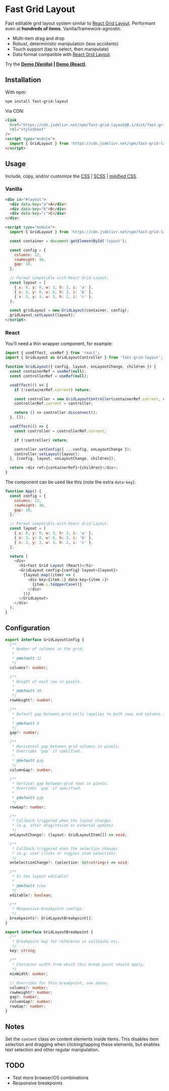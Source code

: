 # Fast Grid Layout

Fast editable grid layout system similar to
[React Grid Layout](https://github.com/react-grid-layout/react-grid-layout).
Performant even at **hundreds of items**. Vanilla/framework-agnostic.

- Multi-item drag and drop
- Robust, deterministic manipulation (less accidents)
- Touch support (tap to select, then manipulate)
- Data format compatible with
  [React Grid Layout](https://github.com/react-grid-layout/react-grid-layout).

Try the **[Demo (Vanilla)](https://morris.github.io/fast-grid-layout/) |
[Demo (React)](https://morris.github.io/fast-grid-layout/react.html)**

## Installation

With npm:

```sh
npm install fast-grid-layout
```

Via CDN:

```html
<link
  href="https://cdn.jsdelivr.net/npm/fast-grid-layout@0.1/dist/fast-grid-layout.min.css"
  rel="stylesheet"
/>
<script type="module">
  import { GridLayout } from 'https://cdn.jsdelivr.net/npm/fast-grid-layout@0.1/dist/fast-grid-layout.min.js';
</script>
```

## Usage

Include, copy, and/or customize the [CSS](./dist/fast-grid-layout.css) |
[SCSS](./src/fast-grid-layout.scss) |
[minified CSS](./dist/fast-grid-layout.min.css).

### Vanilla

```html
<div id="#layout">
  <div data-key="a">A</div>
  <div data-key="b">B</div>
  <div data-key="c">C</div>
</div>

<script type="module">
  import { GridLayout } from 'https://cdn.jsdelivr.net/npm/fast-grid-layout@0.1/dist/fast-grid-layout.min.js';

  const container = document.getElementById('layout');

  const config = {
    columns: 12,
    rowHeight: 40,
    gap: 10,
  };

  // Format compatible with React Grid Layout.
  const layout = [
    { x: 0, y: 0, w: 3, h: 3, i: 'a' },
    { x: 3, y: 0, w: 6, h: 3, i: 'b' },
    { x: 3, y: 3, w: 3, h: 2, i: 'c' },
  ];

  const gridLayout = new GridLayout(container, config);
  gridLayout.setLayout(layout);
</script>
```

### React

You'll need a thin wrapper component, for example:

```js
import { useEffect, useRef } from 'react';
import { GridLayout as GridLayoutController } from 'fast-grid-layout';

function GridLayout({ config, layout, onLayoutChange, children }) {
  const containerRef = useRef(null);
  const controllerRef = useRef(null);

  useEffect(() => {
    if (!containerRef.current) return;

    const controller = new GridLayoutController(containerRef.current, config);
    controllerRef.current = controller;

    return () => controller.disconnect();
  }, []);

  useEffect(() => {
    const controller = controllerRef.current;

    if (!controller) return;

    controller.setConfig({ ...config, onLayoutChange });
    controller.setLayout(layout);
  }, [config, layout, onLayoutChange, children]);

  return <div ref={containerRef}>{children}</div>;
}
```

The component can be used like this (note the extra `data-key`):

```js
function App() {
  const config = {
    columns: 12,
    rowHeight: 40,
    gap: 10,
  };

  // Format compatible with React Grid Layout.
  const layout = [
    { x: 0, y: 0, w: 3, h: 3, i: 'a' },
    { x: 3, y: 0, w: 6, h: 3, i: 'b' },
    { x: 3, y: 3, w: 3, h: 2, i: 'c' },
  ];

  return (
    <div>
      <h1>Fast Grid Layout (React)</h1>
      <GridLayout config={config} layout={layout}>
        {layout.map((item) => (
          <div key={item.i} data-key={item.i}>
            {item.i.toUpperCase()}
          </div>
        ))}
      </GridLayout>
    </div>
  );
}
```

## Configuration

```ts
export interface GridLayoutConfig {
  /**
   * Number of columns in the grid.
   *
   * @default 12
   */
  columns?: number;

  /**
   * Height of each row in pixels.
   *
   * @default 30
   */
  rowHeight?: number;

  /**
   * Default gap between grid cells (applies to both rows and columns if no overrides are given).
   *
   * @default 0
   */
  gap?: number;

  /**
   * Horizontal gap between grid columns in pixels.
   * Overrides `gap` if specified.
   *
   * @default gap
   */
  columnGap?: number;

  /**
   * Vertical gap between grid rows in pixels.
   * Overrides `gap` if specified.
   *
   * @default gap
   */
  rowGap?: number;

  /**
   * Callback triggered when the layout changes
   * (e.g. after drag/resize or external update).
   */
  onLayoutChange?: (layout: GridLayoutItem[]) => void;

  /**
   * Callback triggered when the selection changes
   * (e.g. user clicks or toggles item selection).
   */
  onSelectionChange?: (selection: Set<string>) => void;

  /**
   * Is the layout editable?
   *
   * @default true
   */
  editable?: boolean;

  /**
   * Responsive breakpoint configs.
   */
  breakpoints?: GridLayoutBreakpoint[];
}

export interface GridLayoutBreakpoint {
  /**
   * Breakpoint key for reference in callbacks etc.
   */
  key: string;

  /**
   * Container width from which this break point should apply.
   */
  minWidth: number;

  // Overrides for this breakpoint, see above.
  columns?: number;
  rowHeight?: number;
  gap?: number;
  columnGap?: number;
  rowGap?: number;
}
```

## Notes

Set the `content` class on content elements inside items. This disables item
selection and dragging when clicking/tapping these elements, but enables text
selection and other regular manipulation.

## TODO

- Test more browser/OS combinations
- Responsive breakpoints
